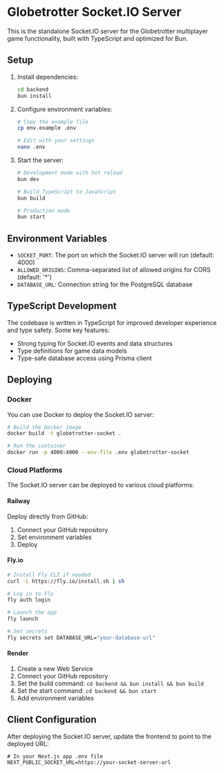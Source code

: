 # Globetrotter Socket.IO Server

This is the standalone Socket.IO server for the Globetrotter multiplayer game functionality, built with TypeScript and optimized for Bun.

## Setup

1. Install dependencies:
   ```bash
   cd backend
   bun install
   ```

2. Configure environment variables:
   ```bash
   # Copy the example file
   cp env.example .env
   
   # Edit with your settings
   nano .env
   ```

3. Start the server:
   ```bash
   # Development mode with hot reload
   bun dev
   
   # Build TypeScript to JavaScript
   bun build
   
   # Production mode
   bun start
   ```

## Environment Variables

- `SOCKET_PORT`: The port on which the Socket.IO server will run (default: 4000)
- `ALLOWED_ORIGINS`: Comma-separated list of allowed origins for CORS (default: '*')
- `DATABASE_URL`: Connection string for the PostgreSQL database

## TypeScript Development

The codebase is written in TypeScript for improved developer experience and type safety. Some key features:

- Strong typing for Socket.IO events and data structures
- Type definitions for game data models
- Type-safe database access using Prisma client

## Deploying

### Docker

You can use Docker to deploy the Socket.IO server:

```bash
# Build the Docker image
docker build -t globetrotter-socket .

# Run the container
docker run -p 4000:4000 --env-file .env globetrotter-socket
```

### Cloud Platforms

The Socket.IO server can be deployed to various cloud platforms:

#### Railway

Deploy directly from GitHub:

1. Connect your GitHub repository
2. Set environment variables
3. Deploy

#### Fly.io

```bash
# Install Fly CLI if needed
curl -L https://fly.io/install.sh | sh

# Log in to Fly
fly auth login

# Launch the app
fly launch

# Set secrets
fly secrets set DATABASE_URL="your-database-url"
```

#### Render

1. Create a new Web Service
2. Connect your GitHub repository
3. Set the build command: `cd backend && bun install && bun build`
4. Set the start command: `cd backend && bun start`
5. Add environment variables

## Client Configuration

After deploying the Socket.IO server, update the frontend to point to the deployed URL:

```
# In your Next.js app .env file
NEXT_PUBLIC_SOCKET_URL=https://your-socket-server-url
``` 